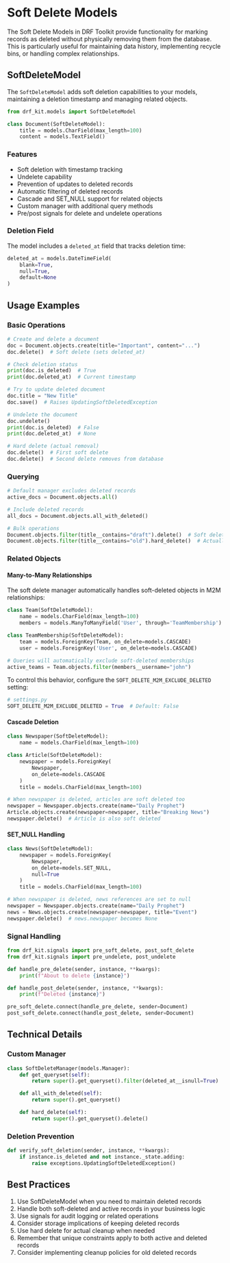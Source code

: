 # Soft Delete Models

The Soft Delete Models in DRF Toolkit provide functionality for marking records as deleted without physically removing them from the database. This is particularly useful for maintaining data history, implementing recycle bins, or handling complex relationships.

## SoftDeleteModel

The `SoftDeleteModel` adds soft deletion capabilities to your models, maintaining a deletion timestamp and managing related objects.

```python
from drf_kit.models import SoftDeleteModel

class Document(SoftDeleteModel):
    title = models.CharField(max_length=100)
    content = models.TextField()
```

### Features

- Soft deletion with timestamp tracking
- Undelete capability
- Prevention of updates to deleted records
- Automatic filtering of deleted records
- Cascade and SET_NULL support for related objects
- Custom manager with additional query methods
- Pre/post signals for delete and undelete operations

### Deletion Field

The model includes a `deleted_at` field that tracks deletion time:

```python
deleted_at = models.DateTimeField(
    blank=True,
    null=True,
    default=None
)
```

## Usage Examples

### Basic Operations

```python
# Create and delete a document
doc = Document.objects.create(title="Important", content="...")
doc.delete()  # Soft delete (sets deleted_at)

# Check deletion status
print(doc.is_deleted)  # True
print(doc.deleted_at)  # Current timestamp

# Try to update deleted document
doc.title = "New Title"
doc.save()  # Raises UpdatingSoftDeletedException

# Undelete the document
doc.undelete()
print(doc.is_deleted)  # False
print(doc.deleted_at)  # None

# Hard delete (actual removal)
doc.delete()  # First soft delete
doc.delete()  # Second delete removes from database
```

### Querying

```python
# Default manager excludes deleted records
active_docs = Document.objects.all()

# Include deleted records
all_docs = Document.objects.all_with_deleted()

# Bulk operations
Document.objects.filter(title__contains="draft").delete()  # Soft delete
Document.objects.filter(title__contains="old").hard_delete()  # Actually delete
```

### Related Objects

#### Many-to-Many Relationships

The soft delete manager automatically handles soft-deleted objects in M2M relationships:

```python
class Team(SoftDeleteModel):
    name = models.CharField(max_length=100)
    members = models.ManyToManyField('User', through='TeamMembership')

class TeamMembership(SoftDeleteModel):
    team = models.ForeignKey(Team, on_delete=models.CASCADE)
    user = models.ForeignKey('User', on_delete=models.CASCADE)

# Queries will automatically exclude soft-deleted memberships
active_teams = Team.objects.filter(members__username="john")
```

To control this behavior, configure the `SOFT_DELETE_M2M_EXCLUDE_DELETED` setting:
```python
# settings.py
SOFT_DELETE_M2M_EXCLUDE_DELETED = True  # Default: False
```

#### Cascade Deletion

```python
class Newspaper(SoftDeleteModel):
    name = models.CharField(max_length=100)

class Article(SoftDeleteModel):
    newspaper = models.ForeignKey(
        Newspaper,
        on_delete=models.CASCADE
    )
    title = models.CharField(max_length=100)

# When newspaper is deleted, articles are soft deleted too
newspaper = Newspaper.objects.create(name="Daily Prophet")
Article.objects.create(newspaper=newspaper, title="Breaking News")
newspaper.delete()  # Article is also soft deleted
```

#### SET_NULL Handling

```python
class News(SoftDeleteModel):
    newspaper = models.ForeignKey(
        Newspaper,
        on_delete=models.SET_NULL,
        null=True
    )
    title = models.CharField(max_length=100)

# When newspaper is deleted, news references are set to null
newspaper = Newspaper.objects.create(name="Daily Prophet")
news = News.objects.create(newspaper=newspaper, title="Event")
newspaper.delete()  # news.newspaper becomes None
```

### Signal Handling

```python
from drf_kit.signals import pre_soft_delete, post_soft_delete
from drf_kit.signals import pre_undelete, post_undelete

def handle_pre_delete(sender, instance, **kwargs):
    print(f"About to delete {instance}")

def handle_post_delete(sender, instance, **kwargs):
    print(f"Deleted {instance}")

pre_soft_delete.connect(handle_pre_delete, sender=Document)
post_soft_delete.connect(handle_post_delete, sender=Document)
```

## Technical Details

### Custom Manager

```python
class SoftDeleteManager(models.Manager):
    def get_queryset(self):
        return super().get_queryset().filter(deleted_at__isnull=True)

    def all_with_deleted(self):
        return super().get_queryset()

    def hard_delete(self):
        return super().get_queryset().delete()
```

### Deletion Prevention

```python
def verify_soft_deletion(sender, instance, **kwargs):
    if instance.is_deleted and not instance._state.adding:
        raise exceptions.UpdatingSoftDeletedException()
```

## Best Practices

1. Use SoftDeleteModel when you need to maintain deleted records
2. Handle both soft-deleted and active records in your business logic
3. Use signals for audit logging or related operations
4. Consider storage implications of keeping deleted records
5. Use hard delete for actual cleanup when needed
6. Remember that unique constraints apply to both active and deleted records
7. Consider implementing cleanup policies for old deleted records
